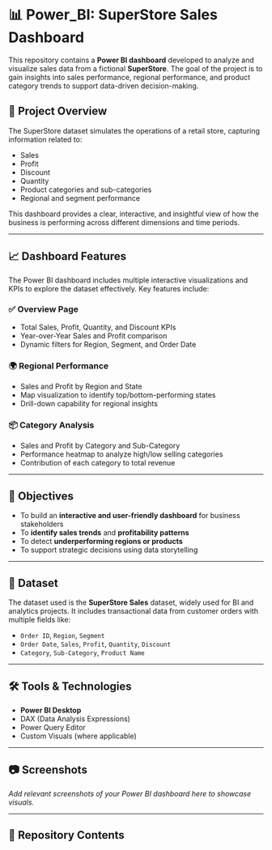 # 📊 Power_BI: SuperStore Sales Dashboard

This repository contains a **Power BI dashboard** developed to analyze and visualize sales data from a fictional **SuperStore**. The goal of the project is to gain insights into sales performance, regional performance, and product category trends to support data-driven decision-making.

## 📌 Project Overview

The SuperStore dataset simulates the operations of a retail store, capturing information related to:

- Sales
- Profit
- Discount
- Quantity
- Product categories and sub-categories
- Regional and segment performance

This dashboard provides a clear, interactive, and insightful view of how the business is performing across different dimensions and time periods.

---

## 📈 Dashboard Features

The Power BI dashboard includes multiple interactive visualizations and KPIs to explore the dataset effectively. Key features include:

### ✅ **Overview Page**
- Total Sales, Profit, Quantity, and Discount KPIs
- Year-over-Year Sales and Profit comparison
- Dynamic filters for Region, Segment, and Order Date

### 🌍 **Regional Performance**
- Sales and Profit by Region and State
- Map visualization to identify top/bottom-performing states
- Drill-down capability for regional insights

### 📦 **Category Analysis**
- Sales and Profit by Category and Sub-Category
- Performance heatmap to analyze high/low selling categories
- Contribution of each category to total revenue

---

## 🎯 Objectives

- To build an **interactive and user-friendly dashboard** for business stakeholders
- To **identify sales trends** and **profitability patterns**
- To detect **underperforming regions or products**
- To support strategic decisions using data storytelling

---

## 📂 Dataset

The dataset used is the **SuperStore Sales** dataset, widely used for BI and analytics projects. It includes transactional data from customer orders with multiple fields like:

- `Order ID`, `Region`, `Segment`
- `Order Date`, `Sales`, `Profit`, `Quantity`, `Discount`
- `Category`, `Sub-Category`, `Product Name`

---

## 🛠 Tools & Technologies

- **Power BI Desktop**
- DAX (Data Analysis Expressions)
- Power Query Editor
- Custom Visuals (where applicable)

---

## 📷 Screenshots

_Add relevant screenshots of your Power BI dashboard here to showcase visuals._

---

## 📁 Repository Contents


